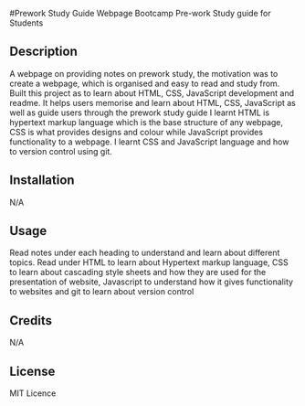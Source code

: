 #Prework Study Guide Webpage
Bootcamp Pre-work Study guide for Students

## Description
A webpage on providing notes on prework study, the motivation was to create a webpage, which is organised and easy to read and study from.
Built this project as to learn about HTML, CSS, JavaScript development and readme.
It helps users memorise and learn about HTML, CSS, JavaScript as well as guide users through the prework study guide
I learnt HTML is hypertext markup language which is the base structure of any webpage, CSS is what provides designs and colour while JavaScript provides functionality to a webpage. I learnt CSS and JavaScript language and how to version control using git.


## Installation

N/A

## Usage

Read notes under each heading to understand and learn about different topics. 
Read under HTML to learn about Hypertext markup language, CSS to learn about cascading style sheets and how they are used for the presentation of website, Javascript to understand how it gives functionality to websites and git to learn about version control


## Credits

N/A

## License

MIT Licence 


